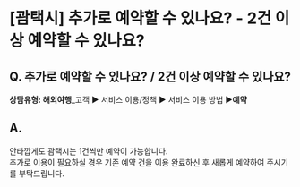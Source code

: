 # [괌택시] 추가로 예약할 수 있나요? - 2건 이상 예약할 수 있나요?

**Q. 추가로 예약할 수 있나요? / 2건 이상 예약할 수 있나요?**
----------------------------------------

**상담유형: 해외여행**\_고객 ▶ 서비스 이용/정책 ▶ 서비스 이용 방법 ▶****예약****

**A.**
------

안타깝게도 괌택시는 1건씩만 예약이 가능합니다.  
추가로 이용이 필요하실 경우 기존 예약 건을 이용 완료하신 후 새롭게 예약하여 주시기를 부탁드립니다.